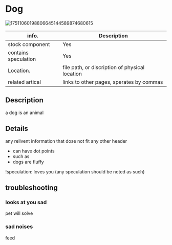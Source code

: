 # Dog

![17511060198806645144589874680615](https://github.com/user-attachments/assets/6aadc37d-fc0f-4dbf-8b16-93873bfb42c2)

| info.           | Description |
| --------------- | ----------- |
| stock component | Yes         |
| contains speculation | Yes   |
| Location.       | file path, or discription of physical location        |
| related artical | links to other pages, sperates by commas |

## Description

a dog is an animal 

## Details

any relivent information that dose not fit any other header

- can have dot points
- such as
- dogs are fluffy

!speculation: loves you (any speculation should be noted as such)

## troubleshooting

### looks at you sad
pet will solve
### sad noises
feed
